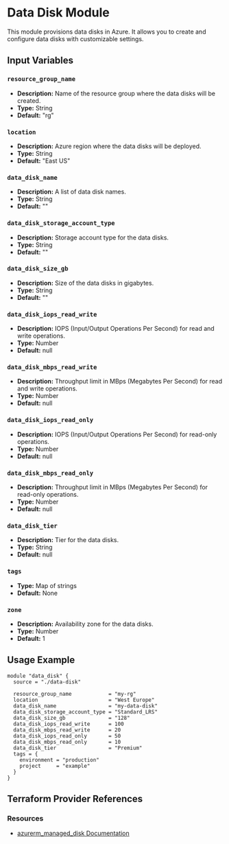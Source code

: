 # Data Disk Module

This module provisions data disks in Azure. It allows you to create and configure data disks with customizable settings.

## Input Variables

### `resource_group_name`

- **Description:** Name of the resource group where the data disks will be created.
- **Type:** String
- **Default:** "rg"

### `location`

- **Description:** Azure region where the data disks will be deployed.
- **Type:** String
- **Default:** "East US"

### `data_disk_name`

- **Description:** A list of data disk names.
- **Type:** String
- **Default:** ""

### `data_disk_storage_account_type`

- **Description:** Storage account type for the data disks.
- **Type:** String
- **Default:** ""

### `data_disk_size_gb`

- **Description:** Size of the data disks in gigabytes.
- **Type:** String
- **Default:** ""

### `data_disk_iops_read_write`

- **Description:** IOPS (Input/Output Operations Per Second) for read and write operations.
- **Type:** Number
- **Default:** null

### `data_disk_mbps_read_write`

- **Description:** Throughput limit in MBps (Megabytes Per Second) for read and write operations.
- **Type:** Number
- **Default:** null

### `data_disk_iops_read_only`

- **Description:** IOPS (Input/Output Operations Per Second) for read-only operations.
- **Type:** Number
- **Default:** null

### `data_disk_mbps_read_only`

- **Description:** Throughput limit in MBps (Megabytes Per Second) for read-only operations.
- **Type:** Number
- **Default:** null

### `data_disk_tier`

- **Description:** Tier for the data disks.
- **Type:** String
- **Default:** null

### `tags`

- **Type:** Map of strings
- **Default:** None

### `zone`

- **Description:** Availability zone for the data disks.
- **Type:** Number
- **Default:** 1

## Usage Example

```hcl
module "data_disk" {
  source = "./data-disk"

  resource_group_name            = "my-rg"
  location                       = "West Europe"
  data_disk_name                 = "my-data-disk"
  data_disk_storage_account_type = "Standard_LRS"
  data_disk_size_gb              = "128"
  data_disk_iops_read_write      = 100
  data_disk_mbps_read_write      = 20
  data_disk_iops_read_only       = 50
  data_disk_mbps_read_only       = 10
  data_disk_tier                 = "Premium"
  tags = {
    environment = "production"
    project     = "example"
  }
}
```

## Terraform Provider References

### Resources

- [azurerm_managed_disk Documentation](https://registry.terraform.io/providers/hashicorp/azurerm/latest/docs/resources/managed_disk)

